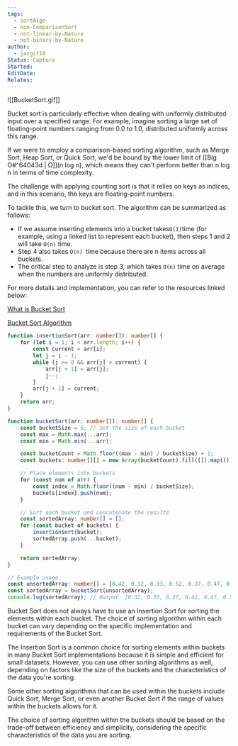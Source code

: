 ```yaml
---
tags:
  - sortAlgo
  - non-ComparisonSort
  - not-linear-by-Nature
  - not-binary-by-Nature
author:
  - jacgit18
Status: Capture
Started: 
EditDate: 
Relates:
---
```

![[BucketSort.gif]]

Bucket sort is particularly effective when dealing with uniformly distributed input over a specified range. For example, imagine sorting a large set of floating-point numbers ranging from 0.0 to 1.0, distributed uniformly across this range. 

If we were to employ a comparison-based sorting algorithm, such as Merge Sort, Heap Sort, or Quick Sort, we'd be bound by the lower limit of [[Big O#^64043d | Ω]](n log n), which means they can't perform better than n log n in terms of time complexity.

The challenge with applying counting sort is that it relies on keys as indices, and in this scenario, the keys are floating-point numbers.

To tackle this, we turn to bucket sort. The algorithm can be summarized as follows:

- If we assume inserting elements into a bucket takes` O(1) `time (for example, using a linked list to represent each bucket), then steps 1 and 2 will take `O(n)` time.
- Step 4 also takes `O(n) `time because there are n items across all buckets.
- The critical step to analyze is step 3, which takes `O(n)` time on average when the numbers are uniformly distributed.

For more details and implementation, you can refer to the resources linked below:

[What is Bucket Sort](https://www.educative.io/edpresso/what-is-bucket-sort)

[Bucket Sort Algorithm](https://learnersbucket.com/tutorials/algorithms/bucket-sort-algorithm/)


```typescript
function insertionSort(arr: number[]): number[] {
    for (let i = 1; i < arr.length; i++) {
        const current = arr[i];
        let j = i - 1;
        while (j >= 0 && arr[j] > current) {
            arr[j + 1] = arr[j];
            j--;
        }
        arr[j + 1] = current;
    }
    return arr;
}

function bucketSort(arr: number[]): number[] {
    const bucketSize = 5; // Set the size of each bucket
    const max = Math.max(...arr);
    const min = Math.min(...arr);

    const bucketCount = Math.floor((max - min) / bucketSize) + 1;
    const buckets: number[][] = new Array(bucketCount).fill([]).map(() => []);

    // Place elements into buckets
    for (const num of arr) {
        const index = Math.floor((num - min) / bucketSize);
        buckets[index].push(num);
    }

    // Sort each bucket and concatenate the results
    const sortedArray: number[] = [];
    for (const bucket of buckets) {
        insertionSort(bucket);
        sortedArray.push(...bucket);
    }

    return sortedArray;
}

// Example usage
const unsortedArray: number[] = [0.42, 0.32, 0.33, 0.52, 0.37, 0.47, 0.51];
const sortedArray = bucketSort(unsortedArray);
console.log(sortedArray); // Output: [0.32, 0.33, 0.37, 0.42, 0.47, 0.51, 0.52]
```

Bucket Sort does not always have to use an Insertion Sort for sorting the elements within each bucket. The choice of sorting algorithm within each bucket can vary depending on the specific implementation and requirements of the Bucket Sort.

The Insertion Sort is a common choice for sorting elements within buckets in many Bucket Sort implementations because it is simple and efficient for small datasets. However, you can use other sorting algorithms as well, depending on factors like the size of the buckets and the characteristics of the data you're sorting.

Some other sorting algorithms that can be used within the buckets include Quick Sort, Merge Sort, or even another Bucket Sort if the range of values within the buckets allows for it.

The choice of sorting algorithm within the buckets should be based on the trade-off between efficiency and simplicity, considering the specific characteristics of the data you are sorting.